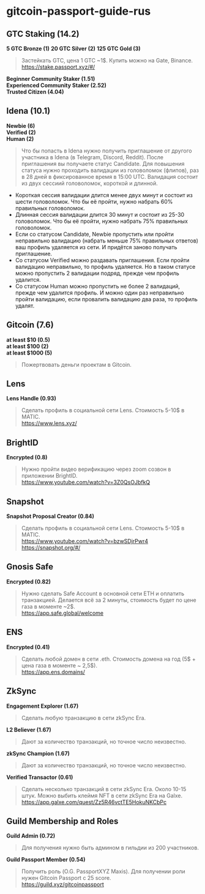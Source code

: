 # gitcoin-passport-guide-rus


## GTC Staking (14.2)
**5 GTC Bronze (1)** 
**20 GTC Silver (2)**
**125 GTC Gold (3)**
> Застейкать GTC, цена 1 GTC ~1$. Купить можно на Gate, Binance.
> https://stake.passport.xyz/#/

**Beginner Community Staker (1.51)**  
**Experienced Community Staker (2.52)**  
**Trusted Citizen (4.04)**  


## Idena (10.1)
**Newbie (6)**  
**Verified (2)**  
**Human (2)**  
> Что бы попасть в Idena нужно получить приглашение от другого участника в Idena (в Telegram, Discord, Reddit). После приглашения вы получаете статус Candidate. Для повышения статуса нужно проходить валидации из головоломок (флипов), раз в 28 дней в фиксированное время в 15:00 UTC. Валидация состоит из двух сессиий головоломок, короткой и длинной.  

- Короткая сессия валидации длится менее двух минут и состоит из шести головоломок. Что бы её пройти, нужно набрать 60% правильных головоломок.
- Длинная сессия валидации длится 30 минут и состоит из 25-30 головоломок. Что бы её пройти, нужно набрать 75% правильных головоломок.  
- Если со статусом Candidate, Newbie пропустить или пройти неправильно валидацию (набрать меньше 75% правильных ответов) ваш профиль удаляется из сети. И придётся заново получать приглашение.  
- Со статусом Verified можно раздавать приглашения. Если пройти валидацию неправильно, то профиль удаляется. Но в таком статусе можно пропустить 2 валидации подряд, прежде чем профиль удалится.  
- Со статусом Human можно пропустить не более 2 валидаций, прежде чем удалится профиль. И можно один раз неправильно пройти валидацию, если провалить валидацию два раза, то профиль удалят.  


## Gitcoin (7.6)  
**at least $10 (0.5)**  
**at least $100 (2)**  
**at least $1000 (5)**  
> Пожертвовать деньги проектам в Gitcoin.

## Lens
**Lens Handle (0.93)**
> Сделать профиль в социальной сети Lens. Стоимость 5-10$ в MATIC.  
https://www.lens.xyz/

## BrightID
**Encrypted (0.8)**
> Нужно пройти видео верификацию через zoom созвон в приложении BrightID.  
https://www.youtube.com/watch?v=3Z0QsOJbfkQ

## Snapshot
**Snapshot Proposal Creator (0.84)**
> Сделать профиль в социальной сети Lens. Стоимость 5-10$ в MATIC.  
https://www.youtube.com/watch?v=bzwSDjrPwr4  
https://snapshot.org/#/

## Gnosis Safe
**Encrypted (0.82)**
> Нужно сделать Safe Account в основной сети ETH и оплатить транзакцией. Делается всё за 2 минуты, стоимость будет по цене газа в моменте ~2$.  
https://app.safe.global/welcome

## ENS
**Encrypted (0.41)**
> Сделать любой домен в сети .eth. Стоимость домена на год (5$ + цена газа в моменте ~ 2,5$).  
https://app.ens.domains/

## ZkSync
**Engagement Explorer (1.67)**
> Сделать любую транзакцию в сети zkSync Era.

**L2 Believer (1.67)**  
> Дают за количество транзакций, но точное число неизвестно.
 
**zkSync Champion (1.67)**  
> Дают за количество транзакций, но точное число неизвестно.

**Verified Transactor (0.61)**  
> Сделать несколько транзакций в сети zkSync Era. Около 10-15 штук. Можно выбить клеймя NFT в сети zkSync Era на Galxe.  
https://app.galxe.com/quest/Zz5R46vctTE5HokuNKCbPc


## Guild Membership and Roles
**Guild Admin (0.72)**
> Для получения нужно быть админом в гильдии из 200 участников.

**Guild Passport Member (0.54)**
> Получить роль (O.G. PassportXYZ Maxis). Для получении роли нужен Gitcoin Passport с 25 score.  
https://guild.xyz/gitcoinpassport
